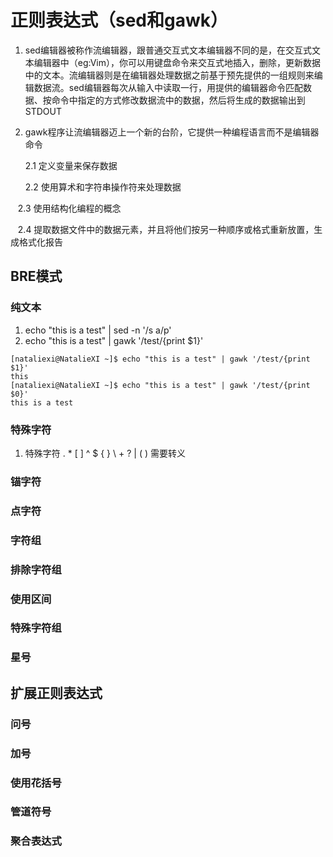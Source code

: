 # 正则表达式（sed和gawk）
1. sed编辑器被称作流编辑器，跟普通交互式文本编辑器不同的是，在交互式文本编辑器中（eg:Vim），你可以用键盘命令来交互式地插入，删除，更新数据中的文本。流编辑器则是在编辑器处理数据之前基于预先提供的一组规则来编辑数据流。sed编辑器每次从输入中读取一行，用提供的编辑器命令匹配数据、按命令中指定的方式修改数据流中的数据，然后将生成的数据输出到STDOUT
2. gawk程序让流编辑器迈上一个新的台阶，它提供一种编程语言而不是编辑器命令

    2.1 定义变量来保存数据

    2.2 使用算术和字符串操作符来处理数据

    2.3 使用结构化编程的概念
    
    2.4 提取数据文件中的数据元素，并且将他们按另一种顺序或格式重新放置，生成格式化报告
    
## BRE模式
### 纯文本
1. echo "this is a test" | sed -n '/s a/p'
2. echo "this is a test" | gawk '/test/{print $1}'
```
[nataliexi@NatalieXI ~]$ echo "this is a test" | gawk '/test/{print $1}'
this
[nataliexi@NatalieXI ~]$ echo "this is a test" | gawk '/test/{print $0}'
this is a test
```
### 特殊字符
1. 特殊字符 . * [ ] ^ $ { } \ + ? | ( ) 需要转义
### 锚字符
### 点字符
### 字符组
### 排除字符组
### 使用区间
### 特殊字符组
### 星号
## 扩展正则表达式
### 问号
### 加号
### 使用花括号
### 管道符号
### 聚合表达式
